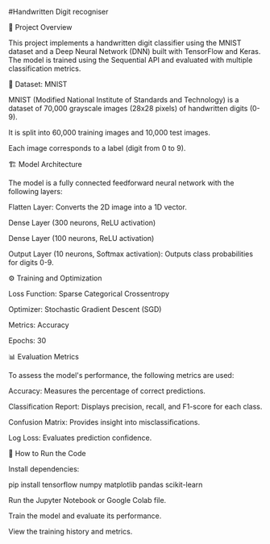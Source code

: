 #Handwritten Digit recogniser

📌 Project Overview

This project implements a handwritten digit classifier using the MNIST dataset and a Deep Neural Network (DNN) built with TensorFlow and Keras. The model is trained using the Sequential API and evaluated with multiple classification metrics.

📂 Dataset: MNIST

MNIST (Modified National Institute of Standards and Technology) is a dataset of 70,000 grayscale images (28x28 pixels) of handwritten digits (0-9).

It is split into 60,000 training images and 10,000 test images.

Each image corresponds to a label (digit from 0 to 9).

🏗️ Model Architecture

The model is a fully connected feedforward neural network with the following layers:

Flatten Layer: Converts the 2D image into a 1D vector.

Dense Layer (300 neurons, ReLU activation)

Dense Layer (100 neurons, ReLU activation)

Output Layer (10 neurons, Softmax activation): Outputs class probabilities for digits 0-9.

⚙️ Training and Optimization

Loss Function: Sparse Categorical Crossentropy

Optimizer: Stochastic Gradient Descent (SGD)

Metrics: Accuracy

Epochs: 30

📊 Evaluation Metrics

To assess the model's performance, the following metrics are used:

Accuracy: Measures the percentage of correct predictions.

Classification Report: Displays precision, recall, and F1-score for each class.

Confusion Matrix: Provides insight into misclassifications.

Log Loss: Evaluates prediction confidence.

🚀 How to Run the Code

Install dependencies:

pip install tensorflow numpy matplotlib pandas scikit-learn

Run the Jupyter Notebook or Google Colab file.

Train the model and evaluate its performance.

View the training history and metrics.
